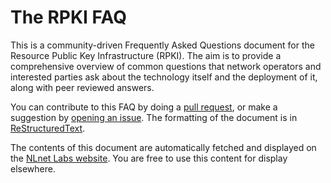 # The RPKI FAQ 
This is a community-driven Frequently Asked Questions document for the Resource Public Key Infrastructure (RPKI). The aim is to provide a comprehensive overview of common questions that network operators and interested parties ask about the technology itself and the deployment of it, along with peer reviewed answers.

You can contribute to this FAQ by doing a [pull request](https://github.com/NLnetLabs/rpki-faq/pulls), or make a suggestion by [opening an issue](https://github.com/NLnetLabs/rpki-faq/issues). The formatting of the document is in [ReStructuredText](http://docutils.sourceforge.net/rst.html). 

The contents of this document are automatically fetched and displayed on the [NLnet Labs website](https://nlnetlabs.nl/projects/rpki/faq/). You are free to use this content for display elsewhere.
